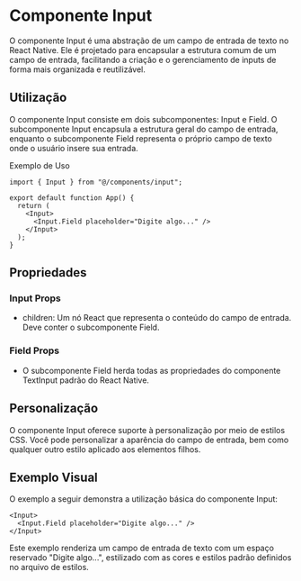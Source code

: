 # Componente Input
O componente Input é uma abstração de um campo de entrada de texto no React Native. Ele é projetado para encapsular a estrutura comum de um campo de entrada, facilitando a criação e o gerenciamento de inputs de forma mais organizada e reutilizável.

## Utilização
O componente Input consiste em dois subcomponentes: Input e Field. O subcomponente Input encapsula a estrutura geral do campo de entrada, enquanto o subcomponente Field representa o próprio campo de texto onde o usuário insere sua entrada.

Exemplo de Uso
```
import { Input } from "@/components/input";

export default function App() {
  return (
    <Input>
      <Input.Field placeholder="Digite algo..." />
    </Input>
  );
}
```

## Propriedades

### Input Props
- children: Um nó React que representa o conteúdo do campo de entrada. Deve conter o subcomponente Field.

### Field Props
- O subcomponente Field herda todas as propriedades do componente TextInput padrão do React Native.

## Personalização
O componente Input oferece suporte à personalização por meio de estilos CSS. Você pode personalizar a aparência do campo de entrada, bem como qualquer outro estilo aplicado aos elementos filhos.

## Exemplo Visual
O exemplo a seguir demonstra a utilização básica do componente Input:

```
<Input>
  <Input.Field placeholder="Digite algo..." />
</Input>
```

Este exemplo renderiza um campo de entrada de texto com um espaço reservado "Digite algo...", estilizado com as cores e estilos padrão definidos no arquivo de estilos.